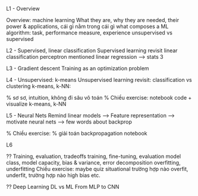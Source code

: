 L1 - Overview

Overview: machine learning
What they are, why they are needed, their power & applications, cái gì nằm trong cái gì
what composes a ML algorithm: task, performance measure, experience
unsupervised vs supervised


L2 - Supervised, linear classification
Supervised learning revisit
linear classification
perceptron
mentioned linear regression --> stats 3

L3 - Gradient descent
Training as an optimization problem


L4 - Unsupervised: k-means 
Unsupervised learning revisit: classification vs clustering
k-means, k-NN: 

% sơ sơ, intuition, không đi sâu vô toán
% Chiều exercise: notebook code + visualize k-means, k-NN


L5 - Neural Nets
Remind linear models --> Feature representation --> motivate neural nets --> few words about backprop


% Chiều exercise:
% giải toán backpropagation notebook


L6

?? Training, evaluation, tradeoffs
training, fine-tuning, evaluation
model class, model capacity, bias & variance, error decomposition overfitting, underfitting
Chiều exercise:
maybe quiz situational trường hợp nào overfit, underfit, trường hợp nào high bias etc.


?? Deep Learning
DL vs ML
From MLP to CNN
